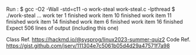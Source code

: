 Run :
$ gcc -O2 -Wall -std=c11 -o work-steal work-steal.c -lpthread
$ ./work-steal
...
work ter 1 finished
work item 10 finished
work item 11 finished
work item 14 finished
work item 6 finished
work item 16 finished
Expect 506 lines of output (including this one)

Class Ref. https://hackmd.io/@sysprog/linux2023-summer-quiz2
Code Ref. https://gist.github.com/jserv/111304e7c5061b05d4d29a47571f7a98
